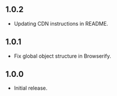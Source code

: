 ## 1.0.2

- Updating CDN instructions in README.

## 1.0.1

- Fix global object structure in Browserify.

## 1.0.0

- Initial release.
